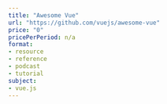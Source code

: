 ```yaml
---
title: "Awesome Vue"
url: "https://github.com/vuejs/awesome-vue"
price: "0"
pricePerPeriod: n/a
format: 
- resource
- reference
- podcast
- tutorial
subject: 
- vue.js
---
```


